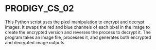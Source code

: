 # PRODIGY_CS_02
This Python script uses the pixel manipulation to encrypt and decrypt images. It swaps the red and blue channels of each pixel in the image to create the encrypted version and reverses the process to decrypt it. The program takes an image file, processes it, and generates both encrypted and decrypted image outputs.
